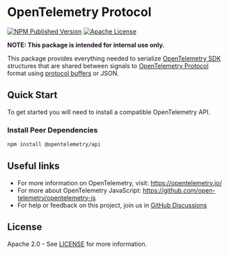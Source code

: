 # OpenTelemetry Protocol

[![NPM Published Version][npm-img]][npm-url]
[![Apache License][license-image]][license-image]

**NOTE: This package is intended for internal use only.**

This package provides everything needed to serialize [OpenTelemetry SDK][sdk] structures that are shared between signals
to [OpenTelemetry Protocol][otlp] format using [protocol buffers][protobuf] or JSON.

## Quick Start

To get started you will need to install a compatible OpenTelemetry API.

### Install Peer Dependencies

```sh
npm install @opentelemetry/api
 ```

## Useful links

- For more information on OpenTelemetry, visit: <https://opentelemetry.io/>
- For more about OpenTelemetry JavaScript: <https://github.com/open-telemetry/opentelemetry-js>
- For help or feedback on this project, join us in [GitHub Discussions][discussions-url]

## License

Apache 2.0 - See [LICENSE][license-url] for more information.

[discussions-url]: https://github.com/open-telemetry/opentelemetry-js/discussions
[license-url]: https://github.com/open-telemetry/opentelemetry-js/blob/main/LICENSE
[license-image]: https://img.shields.io/badge/license-Apache_2.0-green.svg?style=flat
[npm-url]: https://www.npmjs.com/package/@opentelemetry/otlp-transformer
[npm-img]: https://badge.fury.io/js/%40opentelemetry%otlp-transformer.svg

[sdk]: https://github.com/open-telemetry/opentelemetry-js
[otlp]: https://github.com/open-telemetry/opentelemetry-proto

[protobuf]: https://developers.google.com/protocol-buffers
[grpc]: https://grpc.io/

[protobufjs]: https://www.npmjs.com/package/protobufjs
[grpc-js]: https://www.npmjs.com/package/@grpc/grpc-js
